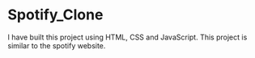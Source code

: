 # Spotify_Clone
I have built this project using HTML, CSS and JavaScript. This project is similar to the spotify website. 
